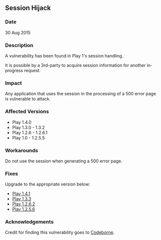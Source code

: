 ## Session Hijack

### Date

30 Aug 2015

### Description

A vulnerability has been found in Play 1's session handling.

It is possible by a 3rd-party to acquire session information for another in-progress request.

### Impact

Any application that uses the session in the processing of a 500 error page is vulnerable to attack.

### Affected Versions

* Play 1.4.0
* Play 1.3.0 - 1.3.2
* Play 1.2.6 - 1.2.6.1
* Play 1.0 - 1.2.5.5

### Workarounds

Do not use the session when generating a 500 error page.

### Fixes

Upgrade to the appropriate version below:

* [Play 1.4.1](http://downloads.typesafe.com/play/1.4.1/play-1.4.1.zip)
* [Play 1.3.3](http://downloads.typesafe.com/play/1.3.3/play-1.3.3.zip)
* [Play 1.2.6.2](http://downloads.typesafe.com/play/1.2.6.2/play-1.2.6.2.zip)
* [Play 1.2.5.6](http://downloads.typesafe.com/play/1.2.5.6/play-1.2.5.6.zip)

### Acknowledgements

Credit for finding this vulnerability goes to [Codeborne](https://codeborne.com).
